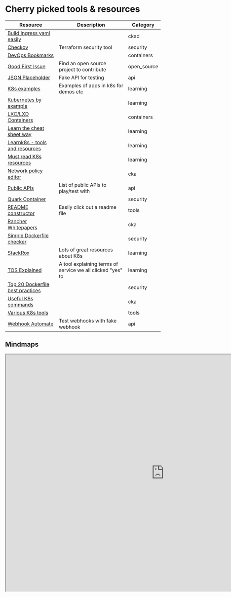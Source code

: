 # Cherry picked tools & resources

| Resource                                                                                                                  | Description                                                | Category    |
| ------------------------------------------------------------------------------------------------------------------------- | ---------------------------------------------------------- | ----------- |
| [Build Ingress yaml easily](https://ingressbuilder.jetstack.io/)                                                          |                                                            | ckad        |
| [Checkov](https://github.com/bridgecrewio/checkov)                                                                        | Terraform security tool                                    | security    |
| [DevOps Bookmarks](https://www.devopsbookmarks.org/linux+open-source?utm_source=share&utm_medium=ios_app&utm_name=iossmf) |                                                            | containers  |
| [Good First Issue](https://goodfirstissue.dev/)                                                                           | Find an open source project to contribute                  | open_source |
| [JSON Placeholder](https://jsonplaceholder.typicode.com/)                                                                 | Fake API for testing                                       | api         |
| [K8s examples](https://github.com/kubernetes/examples)                                                                    | Examples of apps in k8s for demos etc                      | learning    |
| [Kubernetes by example](https://kubernetesbyexample.com/)                                                                 |                                                            | learning    |
| [LXC/LXD Containers](https://linuxcontainers.org/)                                                                        |                                                            | containers  |
| [Learn the cheat sheet way](https://cheatsheet.dennyzhang.com/)                                                           |                                                            | learning    |
| [Learnk8s - tools and resources](https://learnk8s.io/kubernetes-resources)                                                |                                                            | learning    |
| [Must read K8s resources](https://kubernetesreadme.com/)                                                                  |                                                            | learning    |
| [Network policy editor](https://editor.cilium.io/?id=ueM67J8ZCNEb5iFZ)                                                    |                                                            | cka         |
| [Public APIs](https://github.com/public-apis/public-apis)                                                                 | List of public APIs to play/test with                      | api         |
| [Quark Container](https://github.com/QuarkContainer/Quark)                                                                |                                                            | security    |
| [README constructor](https://readme.so/editor)                                                                            | Easily click out a readme file                             | tools       |
| [Rancher Whitepapers](https://rancher.com/resources/#whitepapers)                                                         |                                                            | cka         |
| [Simple Dockerfile checker](https://www.fromlatest.io/#/)                                                                 |                                                            | security    |
| [StackRox](https://www.stackrox.com/)                                                                                     | Lots of great resources about K8s                          | learning    |
| [TOS Explained](https://tosdr.org/)                                                                                       | A tool explaining terms of service we all clicked "yes" to | learning    |
| [Top 20 Dockerfile best practices](https://sysdig.com/blog/dockerfile-best-practices/)                                    |                                                            | security    |
| [Useful K8s commands](https://iceburn.medium.com/kubectl-useful-commands-f5f47c0773f)                                     |                                                            | cka         |
| [Various K8s tools](https://caylent.com/50-useful-kubernetes-tools-for-2020)                                              |                                                            | tools       |
| [Webhook Automate](https://webhook.site/#!/a2e14c9d-b4d4-438c-99da-c1a8f66e376e)                                          | Test webhooks with fake webhook                            | api         |

## Mindmaps

<iframe src='https://www.xmind.net/embed/dy6DeH/' width='1024' height='768' frameborder='1' scrolling='no' allowfullscreen="true"></iframe>
